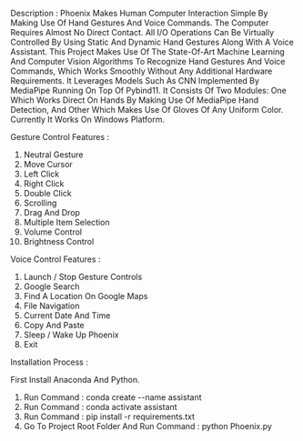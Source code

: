 Description : Phoenix Makes Human Computer Interaction Simple By Making Use Of Hand Gestures And Voice Commands. The Computer Requires Almost No Direct Contact. All I/O Operations Can Be Virtually Controlled By Using Static And Dynamic Hand Gestures Along With A Voice Assistant. This Project Makes Use Of The State-Of-Art Machine Learning And Computer Vision Algorithms To Recognize Hand Gestures And Voice Commands, Which Works Smoothly Without Any Additional Hardware Requirements. It Leverages Models Such As CNN Implemented By MediaPipe Running On Top Of Pybind11. It Consists Of Two Modules: One Which Works Direct On Hands By Making Use Of MediaPipe Hand Detection, And Other Which Makes Use Of Gloves Of Any Uniform Color. Currently It Works On Windows Platform.

Gesture Control Features :

1) Neutral Gesture
2) Move Cursor
3) Left Click
4) Right Click
5) Double Click
6) Scrolling
7) Drag And Drop
8) Multiple Item Selection
9) Volume Control
10) Brightness Control

Voice Control Features :

1) Launch / Stop Gesture Controls
2) Google Search
3) Find A Location On Google Maps
4) File Navigation
5) Current Date And Time
6) Copy And Paste
7) Sleep / Wake Up Phoenix
8) Exit

Installation Process :

First Install Anaconda And Python.

1) Run Command : conda create --name assistant
2) Run Command : conda activate assistant
3) Run Command : pip install -r requirements.txt
4) Go To Project Root Folder And Run Command : python Phoenix.py
